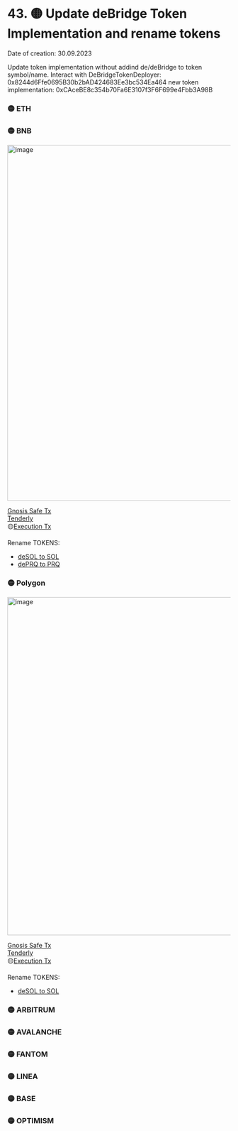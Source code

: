 # 43. 🟡 Update deBridge Token Implementation and rename tokens
Date of creation: 30.09.2023

Update token implementation without addind de/deBridge to token symbol/name.
Interact with DeBridgeTokenDeployer: 0x8244d6Ffe0695B30b2bAD424683Ee3bc534Ea464
new token implementation: 0xCAceBE8c354b70Fa6E3107f3F6F699e4Fbb3A98B

### 🟡 ETH  

### 🟡 BNB   
<img width="802" alt="image" src="https://github.com/debridge-finance/multisig-evm-transactions/assets/29544129/78ac4866-121c-488a-b55d-4ee6f3573f0d">     

[Gnosis Safe Tx](https://app.safe.global/transactions/tx?id=multisig_0xA52842cD43fA8c4B6660E443194769531d45b265_0x55fff2c9291de8a0645a202b986dc76fbe801b8739dc012b6bb10ac93d042397&safe=bnb:0xA52842cD43fA8c4B6660E443194769531d45b265)  
[Tenderly](https://dashboard.tenderly.co/public/safe/safe-apps/simulator/df2f72b6-63b7-48ca-aca2-e56e35a7d21f?trace=0.0.0.4.0.2.1)  
🟡[Execution Tx]()  

Rename TOKENS:    
- [deSOL to SOL](https://bscscan.com/address/0x0f111192591697A5CDcaB5aD964f474c0ad5B689)    
- [dePRQ to PRQ](https://bscscan.com/address/0xc41970bdba03cd990d13cc2ae28032bd9986e78f)
  


### 🟡 Polygon   
<img width="762" alt="image" src="https://github.com/debridge-finance/multisig-evm-transactions/assets/29544129/a1559e75-acde-4859-85c7-5b3db78da4bf">    

[Gnosis Safe Tx](https://app.safe.global/transactions/tx?id=multisig_0xA52842cD43fA8c4B6660E443194769531d45b265_0x642758ccc1370ad5f0376e5ee49c36910a6a0c632d1a5fa316659bc7858e817d&safe=matic%3A0xA52842cD43fA8c4B6660E443194769531d45b265)  
[Tenderly](https://dashboard.tenderly.co/public/safe/safe-apps/simulator/229d67f0-9499-4a65-89a8-f6375a697dfc)  
🟡[Execution Tx]()  

Rename TOKENS:  
- [deSOL to SOL](https://polygonscan.com/address/0xe04Ec1B67068640f71adCD51859307ab1bd0B49A)    
### 🟡 ARBITRUM  

### 🟡 AVALANCHE  

### 🟡 FANTOM  

### 🟡 LINEA  
### 🟡 BASE  
### 🟡 OPTIMISM  
